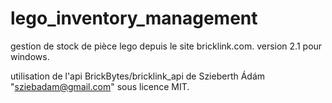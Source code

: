 # lego_inventory_management

gestion de stock de pièce lego depuis le site bricklink.com.
version 2.1 pour windows.

utilisation de l'api BrickBytes/bricklink_api de Szieberth Ádám "sziebadam@gmail.com" sous licence MIT.
